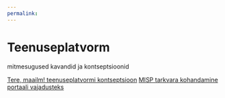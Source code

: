 ```yaml
---
permalink: 
---
```


# Teenuseplatvorm

mitmesugused kavandid ja kontseptsioonid

[Tere, maailm! teenuseplatvormi kontseptsioon](Hello)
[MISP tarkvara kohandamine portaali vajadusteks](MISP)


